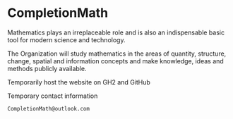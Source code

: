 # CompletionMath
Mathematics plays an irreplaceable role and is also an indispensable basic tool for modern science and technology.

The Organization will study mathematics in the areas of quantity, structure, change, spatial and information concepts and make knowledge, ideas and methods publicly available.

Temporarily host the website on GH2 and GitHub

Temporary contact information

    CompletionMath@outlook.com
